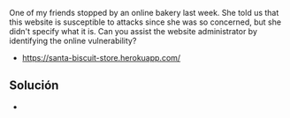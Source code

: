 One of my friends stopped by an online bakery last week. She told us that this website is susceptible to attacks since she was so concerned, but she didn't specify what it is. Can you assist the website administrator by identifying the online vulnerability?
- https://santa-biscuit-store.herokuapp.com/

## Solución
- 